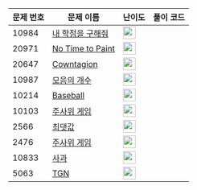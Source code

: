 | 문제 번호 | 문제 이름 | 난이도 | 풀이 코드 |
| --- | --- | --- | --- |
| 10984 | [내 학점을 구해줘](https://www.acmicpc.net/problem/10984) | <img height="25px" width="25px=" src="https://static.solved.ac/tier_small/3.svg"/> |  |
| 20971 | [No Time to Paint](https://www.acmicpc.net/problem/20971) | <img height="25px" width="25px=" src="https://static.solved.ac/tier_small/14.svg"/> |  |
| 20647 | [Cowntagion](https://www.acmicpc.net/problem/20647) | <img height="25px" width="25px=" src="https://static.solved.ac/tier_small/13.svg"/> |  |
| 10987 | [모음의 개수](https://www.acmicpc.net/problem/10987) | <img height="25px" width="25px=" src="https://static.solved.ac/tier_small/3.svg"/> |  |
| 10214 | [Baseball](https://www.acmicpc.net/problem/10214) | <img height="25px" width="25px=" src="https://static.solved.ac/tier_small/3.svg"/> |  |
| 10103 | [주사위 게임](https://www.acmicpc.net/problem/10103) | <img height="25px" width="25px=" src="https://static.solved.ac/tier_small/3.svg"/> |  |
| 2566 | [최댓값](https://www.acmicpc.net/problem/2566) | <img height="25px" width="25px=" src="https://static.solved.ac/tier_small/3.svg"/> |  |
| 2476 | [주사위 게임](https://www.acmicpc.net/problem/2476) | <img height="25px" width="25px=" src="https://static.solved.ac/tier_small/3.svg"/> |  |
| 10833 | [사과](https://www.acmicpc.net/problem/10833) | <img height="25px" width="25px=" src="https://static.solved.ac/tier_small/3.svg"/> |  |
| 5063 | [TGN](https://www.acmicpc.net/problem/5063) | <img height="25px" width="25px=" src="https://static.solved.ac/tier_small/3.svg"/> |  |
